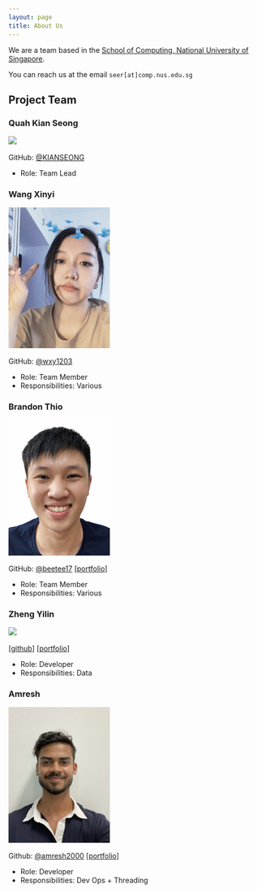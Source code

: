 ```yaml
---
layout: page
title: About Us
---
```


We are a team based in the [School of Computing, National University of Singapore](http://www.comp.nus.edu.sg).

You can reach us at the email `seer[at]comp.nus.edu.sg`

## Project Team

### Quah Kian Seong

<img src="images/kianseong.png" width="200px">

GitHub: [@KIANSEONG](https://github.com/KIANSEONG)

* Role: Team Lead

### Wang Xinyi

<img src="images/Xinyi.png" width="200px">

GitHub: [@wxy1203](https://github.com/wxy1203)

* Role: Team Member
* Responsibilities: Various


### Brandon Thio

<img src="images/brandon.png" width="200px">

GitHub: [@beetee17](https://github.com/beetee17)
[[portfolio](team/johndoe.md)]

* Role: Team Member
* Responsibilities: Various

### Zheng Yilin


<img src="images/johndoe.png" width="200px">

[[github](http://github.com/yilinzyl)]
[[portfolio](team/johndoe.md)]

* Role: Developer
* Responsibilities: Data

### Amresh

<img src="images/amresh2000.png" width="200px">

Github: [@amresh2000](http://github.com/amresh2000)
[[portfolio](team/johndoe.md)]

* Role: Developer
* Responsibilities: Dev Ops + Threading
